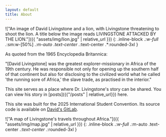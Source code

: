 ```yaml
---
layout: default
title: About
---
```

!["An image of David Livingstone and a lion, with Livingstone threatening to shoot the lion. A title below the image reads LIVINGSTONE ATTACKED BY THE LION."]({{ "assets/img/lion.jpg" | relative_url }})
{: .inline-block .*:w-full .*:sm:w-[50%] .*:m-auto .text-center .*:text-center .*:rounded-3xl }

As quoted from the 1965 Encyclopedia Britannica:

"[David Livingstone] was the greatest explorer-missionary in Africa of the 19th century. He was responsible not only for opening up the southern half of that continent but also for disclosing to the civilized world what he called 'the running sore of Africa,' the slave trade, as practised in the interior."

This site serves as a place where Dr. Livingstone's story can be shared. You can view his story in [posts]({{"/posts" | relative_url}}) here.

This site was built for the 2025 International Student Convention. Its source code is available on [David's GitLab](https://gitlab.daviddgtnt.xyz/DavidJentes/websitedesign2025).

!["A map of Livingstone's travels throughout Africa."]({{ "assets/img/map.jpg" | relative_url }})
{: .inline-block .*:w-full .*:m-auto .text-center .*:text-center .*:rounded-3xl }
